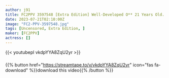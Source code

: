 ```yaml
---
author: j91
title: FC2PPV 3597548 [Extra Edition] Well-Developed O** 21 Years Old. The Pleasure Of Being Stirred By Her Fingers And Cock Spreads Cloudy Pussy Juice And Cums → Exogenous Ejaculation. [cen]
date: 2023-07-21T02:10:00Z
image: "FC2-PPV-3597548.jpg"
tags: [Uncensored, Extra Edition, ]
maker: [FC2PPV]
actress: []
---
```



{{< youtubepl vkdpYYA8ZqU2yr >}}
###

{{% button href="https://streamtape.to/v/vkdpYYA8ZqU2yr" icon="fas fa-download" %}}download this video{{% /button %}}

